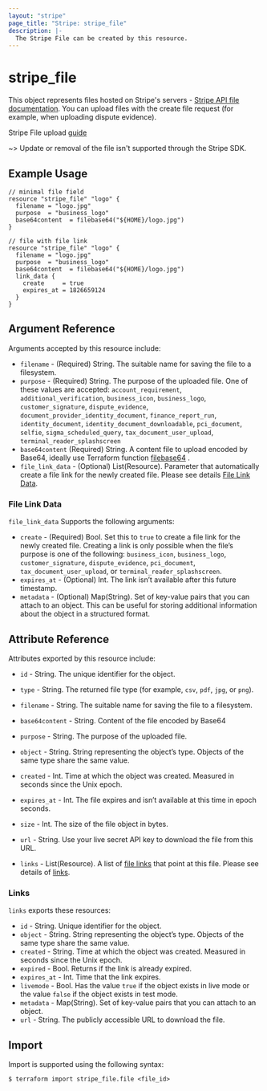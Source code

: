 ```yaml
---
layout: "stripe"
page_title: "Stripe: stripe_file"
description: |- 
  The Stripe File can be created by this resource.
---
```


# stripe_file

This object represents files hosted on Stripe's servers - [Stripe API file documentation](https://stripe.com/docs/api/files).
You can upload files with the create file request (for example, when uploading dispute evidence).

Stripe File upload [guide](https://stripe.com/docs/file-upload#uploading-a-file)

~> Update or removal of the file isn't supported through the Stripe SDK.

## Example Usage

```hcl
// minimal file field
resource "stripe_file" "logo" {
  filename = "logo.jpg"
  purpose  = "business_logo"
  base64content  = filebase64("${HOME}/logo.jpg")
}

// file with file link
resource "stripe_file" "logo" {
  filename = "logo.jpg"
  purpose  = "business_logo"
  base64content  = filebase64("${HOME}/logo.jpg")
  link_data {
    create     = true
    expires_at = 1826659124
  }
}
```

## Argument Reference

Arguments accepted by this resource include:

* `filename` - (Required) String. The suitable name for saving the file to a filesystem.
* `purpose` - (Required) String. The purpose of the uploaded file. One of these values are accepted: `account_requirement`,
  `additional_verification`, `business_icon`, `business_logo`, `customer_signature`, `dispute_evidence`,
  `document_provider_identity_document`, `finance_report_run`, `identity_document`, `identity_document_downloadable`,
  `pci_document`, `selfie`, `sigma_scheduled_query`, `tax_document_user_upload`, `terminal_reader_splashscreen`
* `base64content` (Required) String. A content file to upload encoded by Base64, 
   ideally use Terraform function [filebase64](https://developer.hashicorp.com/terraform/language/functions/filebase64) .
* `file_link_data` - (Optional) List(Resource). Parameter that automatically create a file link for the newly created file.
   Please see details [File Link Data](#file-link-data).

### File Link Data

`file_link_data` Supports the following arguments:

* `create` - (Required) Bool. Set this to `true` to create a file link for the newly created file. 
   Creating a link is only possible when the file’s purpose is one of the following: `business_icon`, `business_logo`, 
   `customer_signature`, `dispute_evidence`, `pci_document`, `tax_document_user_upload`, or `terminal_reader_splashscreen`.
* `expires_at` - (Optional) Int. The link isn’t available after this future timestamp.
* `metadata` - (Optional) Map(String). Set of key-value pairs that you can attach to an object. 
   This can be useful for storing additional information about the object in a structured format.

## Attribute Reference

Attributes exported by this resource include:

* `id` - String. The unique identifier for the object.
* `type` - String. The returned file type (for example, `csv`, `pdf`, `jpg`, or `png`).
* `filename` - String. The suitable name for saving the file to a filesystem.
* `base64content` - String. Content of the file encoded by Base64

* `purpose` - String. The purpose of the uploaded file.
* `object` - String. String representing the object’s type. Objects of the same type share the same value.
* `created` - Int. Time at which the object was created. Measured in seconds since the Unix epoch.
* `expires_at` - Int. The file expires and isn’t available at this time in epoch seconds.
* `size` - Int. The size of the file object in bytes.
* `url` - String. Use your live secret API key to download the file from this URL.
* `links` - List(Resource). A list of [file links](https://stripe.com/docs/api/files/object#file_links) that point at this file.
   Please see details of [links](#links).

### Links

`links` exports these resources:

* `id` - String. Unique identifier for the object.
* `object` - String. String representing the object’s type. Objects of the same type share the same value.
* `created` - String. Time at which the object was created. Measured in seconds since the Unix epoch.
* `expired` - Bool. Returns if the link is already expired.
* `expires_at` - Int. Time that the link expires.
* `livemode` - Bool. Has the value `true` if the object exists in live mode or the value `false` 
   if the object exists in test mode.
* `metadata` - Map(String). Set of key-value pairs that you can attach to an object.
* `url` - String. The publicly accessible URL to download the file.

## Import

Import is supported using the following syntax:

```shell
$ terraform import stripe_file.file <file_id>
```